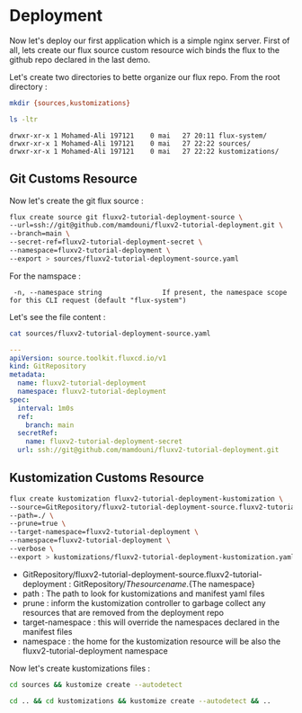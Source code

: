 # Deployment

Now let's deploy our first application which is a simple nginx server.
First of all, lets create our flux source custom resource wich binds the flux to the github repo declared in the last demo.

Let's create two directories to bette organize our flux repo. From the root directory :

```bash
mkdir {sources,kustomizations}
```

```bash
ls -ltr
```

```log
drwxr-xr-x 1 Mohamed-Ali 197121    0 mai   27 20:11 flux-system/
drwxr-xr-x 1 Mohamed-Ali 197121    0 mai   27 22:22 sources/
drwxr-xr-x 1 Mohamed-Ali 197121    0 mai   27 22:22 kustomizations/
```

## Git Customs Resource

Now let's create the git flux source :
```bash
flux create source git fluxv2-tutorial-deployment-source \
--url=ssh://git@github.com/mamdouni/fluxv2-tutorial-deployment.git \
--branch=main \
--secret-ref=fluxv2-tutorial-deployment-secret \
--namespace=fluxv2-tutorial-deployment \
--export > sources/fluxv2-tutorial-deployment-source.yaml
```

For the namspace :
```log
 -n, --namespace string               If present, the namespace scope for this CLI request (default "flux-system")
```

Let's see the file content :
```bash
cat sources/fluxv2-tutorial-deployment-source.yaml
```

```yaml
---
apiVersion: source.toolkit.fluxcd.io/v1
kind: GitRepository
metadata:
  name: fluxv2-tutorial-deployment
  namespace: fluxv2-tutorial-deployment
spec:
  interval: 1m0s
  ref:
    branch: main
  secretRef:
    name: fluxv2-tutorial-deployment-secret
  url: ssh://git@github.com/mamdouni/fluxv2-tutorial-deployment.git
```


## Kustomization Customs Resource

```bash
flux create kustomization fluxv2-tutorial-deployment-kustomization \
--source=GitRepository/fluxv2-tutorial-deployment-source.fluxv2-tutorial-deployment
--path=./ \
--prune=true \
--target-namespace=fluxv2-tutorial-deployment \
--namespace=fluxv2-tutorial-deployment \
--verbose \
--export > kustomizations/fluxv2-tutorial-deployment-kustomization.yaml
```

- GitRepository/fluxv2-tutorial-deployment-source.fluxv2-tutorial-deployment : GitRepository/${The source name}.${The namespace}
- path : The path to look for kustomizations and manifest yaml files
- prune : inform the kustomization controller to garbage collect any resources that are removed from the deployment repo
- target-namespace : this will override the namespaces declared in the manifest files
- namespace : the home for the kustomization resource will be also the fluxv2-tutorial-deployment namespace

Now let's create kustomizations files :

```bash
cd sources && kustomize create --autodetect
```

```bash
cd .. && cd kustomizations && kustomize create --autodetect && ..
```